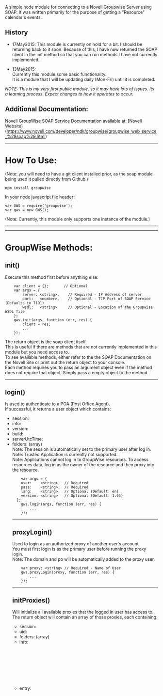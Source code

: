 A simple node module for connecting to a Novell Groupwise Server using SOAP.
It was written primarily for the purpose of getting a "Resource" calendar's events.

History
-------------------------
- 17May2015:
This module is currently on hold for a bit. I should be returning back to it soon. 
Because of this, I have now returned the SOAP client in the init method so that you can run methods I have not currently implemented.

- 13May2015:  
Currently this module some basic functionality.  
It is a module that I will be updating daily (Mon-Fri) until it is completed.  

*NOTE: This is my very first public module, so it may have lots of issues. Its a learning process. 
Expect changes to how it operates to occur.*

Additional Documentation:
-------------------------
Novell GroupWise SOAP Service Documentation available at:
[Novell Website] (https://www.novell.com/developer/ndk/groupwise/groupwise_web_service_%28soap%29.html)


-------------------------

How To Use:
======================

(Note: you will need to have a git client installed prior, as the soap module being used it pulled directly from Github.)
```
npm install groupwise
```

In your node javascript file header:

```
var GWS = require('groupwise');
var gws = new GWS();
```
(Note: Currently, this module only supports one instance of the module.)

-------------------------
-------------------------


GroupWise Methods:
======================
 
init()
-------------------------
Execute this method first before anything else:
```
	var client = {};       // Optional
	var args = {
		server: <string>,    // Required - IP Address of server
		port:   <number>,    // Optional - TCP Port of SOAP Service (Defaults to 7191)
		wsdl:   <string>     // Optional - Location of the Groupwise WSDL file
	};
	gws.init(args, function (err, res) {
		client = res;
		...
	});
```

The return object is the soap client itself.  
This is useful if there are methods that are not currently implemented in this module but you need access to.  
To see available methods, either refer to the the SOAP Documentation on the Novell Site or print out the return object to your console.  
Each method requires you to pass an argument object even if the method does not require that object. Simply pass a empty object to the method.

-------------------------

login()
-------------------------
Is used to authenticate to a POA (Post Office Agent).  
If successful, it returns a user object which contains:  
- session: <string>
- info: <object>
- version: <string>
- build: <string>
- serverUtcTime: <date>
- folders: <objects> (array)  
Note: The session is automatically set to the primary user after log in.  
Note: Trusted Application is currently not supported.  
Note: Applications cannot log in to GroupWise resources. To access resources data, log in as the owner of the resource and then proxy into the resource.

```	
	var args = {		
    user:    <string>,  // Required	
    pass:    <string>,  // Required		
    lang:    <string>,  // Optional (Default: en)		
    version: <string>   // Optional (Default: 1.05)	
  };
	gws.login(args, function (err, res) {
		...
	});
```
-------------------------

proxyLogin()
-------------------------
Used to login as an authorized proxy of another user's account.  
You must first login is as the primary user before running the proxy login.  
Note: The domain and po will be automatically added to the proxy user.

```
	var proxy: <string> // Required - Name of User
	gws.proxyLogin(proxy, function (err, res) {
		...
	});
```
---------------------

initProxies()
-------------------------
Will initialize all available proxies that the logged in user has access to.  
The return object will contain an array of those proxies, each containing:  
- session: <string>
- uid: <string>
- folders: <objects> (array)
- info: <object>
- entry: <object>  
Note: You must be logged in first before running this method.

```
	gws.initProxies(function (err, res) {
		...
	});
```
---------------------

setSession()
-------------------------
Sets the specific session you want to use.  
By default, the primary account session id is used.  
The "key" is the unique id generated and stored in the return object from the login/initProxies method.
   
```
  var key = <string>;
  gws.setSession(key,function(err,res){
    ...
  });
```
---------------------

logout()
-------------------------
Will logout of the primary user's session.  
Note: This will remove any and all proxy sessions as well.
```
  gws.logout(function (err, res) {
    ...
  });
```
---------------------

getResources()
-------------------------
Will return any item from the global address book that is marked as a resource.
```
	gws.getResources(function (err, res) {
    ...
  });
```
---------------------

getProxyList()
-------------------------
Will return an array of user objects that the current logged in user can proxy into.
```
  gws.getProxyList(function (err, res) {
    ...
  });
```
---------------------

getUserFreeBusy()
-------------------------
Returns a specified user's calendar events in between a start and end time frame.  
```
 var params = {
 	id: <string>,
 	start: <date>,
 	end: <date>
 };
 gws.getUserFreeBusy(params,function(err,res){
 	...
 });
```
 
*Example: Get events between now and 3 days from now*
```
  var start = new Date();
  var end = new Date();
  end.setDate(start.getHours() + 3);
  var params = {
  	id: 'Conference Room 2',
  	start: start,
  	end: end
  };
  gws.getUserFreeBusy(params,function(err,res){
  	...
  });
```
---------------------
 
getCalendar()
-------------------------
Returns calendar events for the main calendar
```
  gws.getCalendar(function (err, res) {
  	...
  });
```
If you want to filter your results, then use the opts object.  
*Example: Get events from 2 days ago and newer*
```
  var dt = new Date();
	dt.setDate(dt.getDate() - 2);
	var dts = gws.getDateTimeStr(dt);  
	var opts = {
		op: 'gt',                               // gt, lt, eq, contains
	  field: 'startDate',
	  value: dts
	};
	gws.getCalendar(opts, function (err, res) {
		...
	});
```
---------------------

createAppointment()
-------------------------
Creates a new appointment and returns that appointments id.
```
	var params = {
    subject: <string>,
 	  message: <string>,
 	  start: <date>,
 	  end: <date>,
 	  allDay: <bool>,
 	  place: <string>
 	};
 	gws.createAppointment(params,function(err,res){
 		...
 	});
```
---------------------

updateAppointment()
-------------------------
Updates an existing appointment.
```
 var params = {
 		id: <string>,             // Required
 		update: {
 		  <field>:<value>
 		},
 		add: {
 		  <field>:<value>
 		},
 		delete: {
 		  <field>:<value>
 		}
 	};
 	gws.updateAppointment(params,function(err,res){
 		...
 	});
```
---------------------

removeAppointment()
-------------------------
Removes an appointment from the calendar.
```
 var id = <string>
 	gws.removeAppointment(id,function(err,res){
 		...
 	});
```
---------------------

getGlobalAddressBook()
-------------------------
Returns the users accessible global address book.
```
  gws.getGlobalAddressBook(function (err, res) {
    ...
  });
```
---------------------

getSettings()
-------------------------
Returns the users settings.
```
  gws.getSettings(function (err, res) {
    ...
  });
```

-------------------------
-------------------------

GroupWise Callbacks:
======================

On method callbacks, if there is an error, the error object this contain these parameters:
	- message: A general statement of the error
	- code: a number value representing the error.
	- subErr: If the error was produced by a dependency module, its error will be placed into here
	- params: Contains the parameters that was passed into the method.
 

-------------------------
-------------------------


GroupWise Events:
======================
Events generated by this module are as follows

Error:
-------------------------
```
	gws.on('error',function(err){
		// ...
	}): 
```

Response:
-------------------------
```
	gws.on('response', function(res){
		//...
	}):
```
 
 
